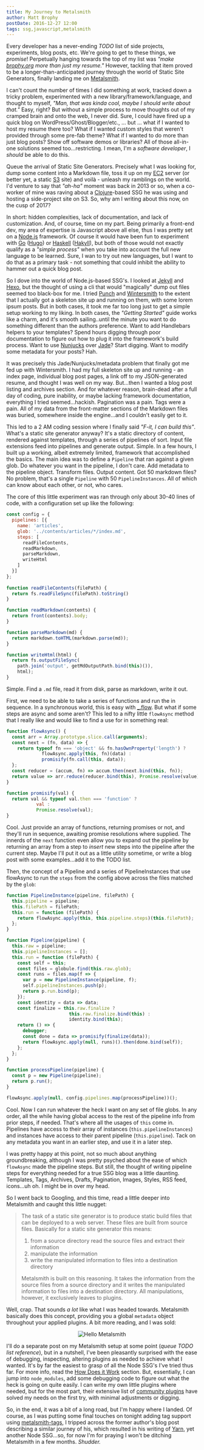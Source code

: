 ```yaml
---
title: My Journey to Metalsmith
author: Matt Brophy
postDate: 2016-12-27 12:00
tags: ssg,javascript,metalsmith
---
```


Every developer has a never-ending _TODO_ list of side projects, experiments,
blog posts, etc.  We're going to get to these things, we _promise_!  Perpetually hanging towards the top of my list was _"make [brophy.org] more than just my resume."_  However, tackling that item proved to be a longer-than-anticipated journey through the world of Static Site Generators, finally landing me on [Metalsmith].

I can't count the number of times I did something at work, tracked down a tricky problem, experimented with a new library/framework/language, and thought to myself, _"Man, that was kinda cool, maybe I should write about that."_  Easy, right?  But without a simple process to move thoughts out of my cramped brain and onto the web, I never did.  Sure, I could have fired up a quick blog on WordPress/Ghost/Blogger/etc., ... but ... what if I wanted to host my resume there too?  What if I wanted custom styles that weren't provided through some pre-fab theme?  What if I wanted to do more than just blog posts?  Show off software demos or libraries?  All of those all-in-one solutions seemed too...restricting.  I mean, I'm a _software developer_, I _should_ be able to do this.  

Queue the arrival of Static Site Generators.  Precisely what I was looking for, dump some content into a Markdown file, toss it up on my [EC2] server (or better yet, a static [S3] site) and voilà - unleash my ramblings on the world.  I'd venture to say that _"ah-ha"_ moment was back in 2013 or so, when a co-worker of mine was raving about a [Clojure]-based SSG he was using and hosting a side-project site on S3.  So, why am I writing about this now, on the cusp of 2017?

In short: hidden complexities, lack of documentation, and lack of customization.  And, of course, time on my part.  Being primarily a front-end dev, my area of expertise is Javascript above all else, thus I was pretty set on a [Node.js] framework.  Of course it would have been fun to experiment with [Go] ([Hugo]) or [Haskell] ([Hakyll]), but both of those would not exactly qualify as a _"simple process"_ when you take into account the full new language to be learned.  Sure, I wan to try out new languages, but I want to do that as a primary task - not something that could inhibit the ability to hammer out a quick blog post.

So I dove into the world of Node.js-based SSG's.  I looked at [Jekyll] and [Hexo], but the thought of using a cli that would "magically" dump out files seemed too black-box for me.  I tried [Punch] and [Wintersmith] to the extent that I actually got a skeleton site up and running on them, with some lorem ipsum posts.  But in both cases, it took me far too long just to get a simple setup working to my liking.  In both cases, the _"Getting Started"_ guide works like a charm, and it's smooth sailing..until the minute you want to do something different than the authors preference.  Want to add Handlebars helpers to your templates?  Spend hours digging through poor documentation to figure out how to plug it into the framework's build process.  Want to use [Nunjucks] over [Jade]?  Start digging.  Want to modify some metadata for your posts?  Hah.

It was precisely this Jade/Nunjucks/metadata problem that finally got me fed up with Wintersmith.  I had my full skeleton site up and running - an index page, individual blog post pages, a link off to my JSON-generated resume, and thought I was well on my way.  But...then I wanted a blog post listing and archives section.  And for whatever reason, brain-dead after a full day of coding, pure inability, or maybe lacking framework documentation, everything I tried seemed...hackish.  Pagination was a pain.  Tags were a pain.  All of my data from the front-matter sections of the Markdown files was buried, somewhere inside the engine...and I couldn't easily get to it.

This led to a 2 AM coding session where I finally said _"F-it, I can build this"_.  What's a static site generator anyway?  It's a static directory of content, rendered against templates, through a series of pipelines of sort.  Input file extensions feed into pipelines and generate output.  Simple.  In a few hours, I built up a working, albeit extremely limited, framework that accomplished the basics.  The main idea was to define a `Pipeline` that ran against a given glob.  Do whatever you want in the pipeline, I don't care.  Add metadata to the pipeline object.  Transform files.  Output content.  Got 50 markdown files?  No problem, that's a single `Pipeline` with 50 `PipelineInstances`.  All of which can know about each other, or not, who cares.

The core of this little experiment was ran through only about 30-40 lines of code, with a configuration set up like the following:

```javascript
const config = {
  pipelines: [{
    name: 'articles',
    glob: '../contents/articles/*/index.md',
    steps: [
      readFileContents,
      readMarkdown,
      parseMarkdown,
      writeHtml
    ]
  }]
};
 
function readFileContents(filePath) {
  return fs.readFileSync(filePath).toString()
}

function readMarkdown(contents) {
  return front(contents).body;
}

function parseMarkdown(md) {
  return markdown.toHTML(markdown.parse(md));
}

function writeHtml(html) {
  return fs.outputFileSync(
    path.join('output', getMdOutputPath.bind(this)()), 
    html);
}
```

Simple.  Find a `.md` file, read it from disk, parse as markdown, write it out.

First, we need to be able to take a series of functions and run the in sequence.  In a synchronous world, this is easy with [_.flow].  But what if some steps are async and some aren't?  This led to a nifty little `flowAsync` method that I really like and would like to find a use for in something real:

```javascript
function flowAsync() {
  const arr = Array.prototype.slice.call(arguments);
  const next = (fn, data) => {
    return typeof fn === 'object' && fn.hasOwnProperty('length') ?
             flowAsync.apply(this, fn)(data) :
             promisify(fn.call(this, data));
  };
  const reducer = (accum, fn) => accum.then(next.bind(this, fn));
  return value => arr.reduce(reducer.bind(this), Promise.resolve(value));
}

function promisify(val) {
  return val && typeof val.then === 'function' ?
           val :
           Promise.resolve(val);
}
```

Cool.  Just provide an array of functions, returning promises or not, and they'll run in sequence, awaiting promise resolutions where supplied.  The innerds of the `next` function even allow you to expand out the pipeline by returning an array from a step to _insert_ new steps into the pipeline after the current step.  Maybe I'll put it out as a little utility sometime, or write a blog post with some examples...add it to the TODO list.

Then, the concept of a Pipeline and a series of PipelineInstances that use flowAsync to run the `steps` from the config above across the files matched by the  `glob`:

```javascript
function PipelineInstance(pipeline, filePath) {
  this.pipeline = pipeline;
  this.filePath = filePath;
  this.run = function (filePath) {
    return flowAsync.apply(this, this.pipeline.steps)(this.filePath);
  };
}

function Pipeline(pipeline) {
  this.raw = pipeline;
  this.pipelineInstances = [];
  this.run = function (filePath) {
    const self = this;
    const files = globule.find(this.raw.glob);
    const runs = files.map(f => {
      var p = new PipelineInstance(pipeline, f);
      self.pipelineInstances.push(p);
      return p.run.bind(p);
    });
    const identity = data => data;
    const finalize = this.raw.finalize ?
                       this.raw.finalize.bind(this) :
                       identity.bind(this);
    return () => {
      debugger;
      const done = data => promisify(finalize(data));
      return flowAsync.apply(null, runs)().then(done.bind(self));
    };
  };
}

function processPipeline(pipeline) {
  const p = new Pipeline(pipeline);
  return p.run();
}

flowAsync.apply(null, config.pipelines.map(processPipeline))();
```

Cool.  Now I can run whatever the heck I want on any set of file globs.  In any order, all the while having global access to the rest of the pipeline info from prior steps, if needed.  That's where all the usages of `this` come in.  Pipelines have access to their array of instances (`this.pipelineInstances`) and instances have access to their parent pipeline (`this.pipeline`).  Tack on any metadata you want in an earlier step, and use it in a later step.

I was pretty happy at this point, not so much about anything groundbreaking, although I was pretty psyched about the ease of which `flowAsync` made the pipeline steps.  But still, the thought of writing pipeline steps for everything needed for a true SSG blog was a little daunting.  Templates, Tags, Archives, Drafts, Pagination, Images, Styles, RSS feed, icons...uh oh.  I might be in over my head.

So I went back to Googling, and this time, read a little deeper into Metalsmith and caught this little nugget:

> The task of a static site generator is to produce static build files that can be deployed to a web server. These files are built from source files. Basically for a static site generator this means:
> 
>   1. from a source directory read the source files and extract their information
>   2. manipulate the information
>   3. write the manipulated information to files into a destination directory
>   
> Metalsmith is built on this reasoning. It takes the information from the source files from a source directory and it writes the manipulated information to files into a destination directory. All manipulations, however, it exclusively leaves to plugins.

Well, crap.  That sounds _a lot_ like what I was headed towards.  Metalsmith basically does this concept, providing you a global `metadata` object throughout your applied plugins.  A bit more reading, and I was sold:

<p style="text-align:center">
    <img src="https://d17oy1vhnax1f7.cloudfront.net/items/3J0p0L2d3b2E2G1M0C13/Image%202016-12-28%20at%201.02.42%20AM.png?v=b9e9bffa" title="Hello Metalsmith" />
</p>

I'll do a separate post on my Metalsmith setup at some point (_queue TODO list reference_), but in a nutshell, I've been pleasantly surprised with the ease of debugging, inspecting, altering plugins as needed to achieve what I wanted.  It's by far the easiest to grasp of all the Node SSG's I've tried thus far.  For more info, read the [How Does it Work][Metalsmith-details] section.  But, essentially, I can jump into `node_modules`, add some debugging code to figure out what the heck is going on quite easily.  I can write my own little plugins where needed, but for the most part, their extensive list of [community plugins][Metalsmith-plugins] have solved my needs on the first try, with minimal adjustments or digging.

So, in the end, it was a bit of a long road, but I'm happy where I landed.  Of course, as I was putting some final touches on tonight adding tag support using [metalsmith-tags], I tripped across the former author's blog post describing a similar journey of his, which resulted in his writing of [Yarn], yet another Node SSG...so, for now I'm for praying I won't be ditching Metalsmith in a few months.  _Shudder._

[brophy.org]: http://brophy.org "brophy.org"
[Metalsmith]: http://metalsmith.io "Metalsmith"
[Metalsmith-plugins]: http://www.metalsmith.io/#the-community-plugins "Metalsmith Plugins"
[Metalsmith-details]: http://www.metalsmith.io/#how-does-it-work-in-more-detail- "Metalsmith Details"
[metalsmith-tags]: https://github.com/totocaster/metalsmith-tags "metalsmith-tags"
[EC2]: https://aws.amazon.com/ec2/ "EC2"
[S3]: https://aws.amazon.com/s3/ "S3"
[Clojure]: http://clojure.com/ "Clojure"
[Node.js]: https://nodejs.org/ "Node.js"
[Go]: https://golang.org/ "Go"
[Hugo]: https://gohugo.io/ "Hugo"
[Haskell]: https://www.haskell.org/ "Haskell"
[Hakyll]: https://jaspervdj.be/hakyll/ "Hakyll"
[Punch]: http://laktek.github.io/punch/ "Punch"
[Wintersmith]: http://wintersmith.io/ "Wintersmith"
[Jekyll]: https://jekyllrb.com/ "Jekyll"
[Hexo]: https://hexo.io/ "Hexo"
[Handlebars]: http://handlebarsjs.com/ "Handlebars"
[Nunjucks]: https://mozilla.github.io/nunjucks/ "Nunjucks"
[Jade]: https://www.npmjs.com/package/jade "Jade (aka Pug)"
[_.flow]: https://lodash.com/docs/4.17.3#flow "_.flow"
[Yarn]: http://hswolff.com/blog/introducing-yarn/ "Yarn"
